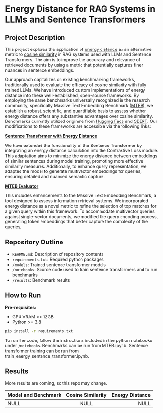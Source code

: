 # Energy Distance for RAG Systems in LLMs and Sentence Transformers

## Project Description
This project explores the application of [energy distance](https://en.wikipedia.org/wiki/Energy_distance) as an alternative metric to [cosine similarity](https://en.wikipedia.org/wiki/Cosine_similarity) in RAG systems used with LLMs and Sentence Transformers. The aim is to improve the accuracy and relevance of retrieved documents by using a metric that potentially captures finer nuances in sentence embeddings.

Our approach capitalizes on existing benchmarking frameworks, traditionally used to evaluate the efficacy of cosine similarity with fully trained LLMs. We have introduced custom implementations of energy distance into these well-established, open-source frameworks. By employing the same benchmarks universally recognized in the research community, specifically Massive Text Embedding Benchmark ([MTEB](https://huggingface.co/blog/mteb#:~:text=MTEB%20is%20a%20massive%20benchmark,on%20a%20variety%20of%20tasks.)), we establish a robust, scientific, and quantifiable basis to assess whether energy distance offers any substantive advantages over cosine similarity. Benchmarks currently utilized originate from [Hugging Face](https://huggingface.co) and [SBERT](https://www.sbert.net). Our modifications to these frameworks are accessible via the following links:

**[Sentence Transformer with Energy Distance](https://github.com/gnatesan/sentence-transformers-energydistance)**

We have extended the functionality of the Sentence Transformer by integrating an energy distance calculation into the Contrastive Loss module. This adaptation aims to minimize the energy distance between embeddings of similar sentences during model training, promoting more effective similarity measures. Additionally, to enhance query representation, we adapted the model to generate multivector embeddings for queries, ensuring detailed and nuanced semantic capture.

**[MTEB Evaluator](https://github.com/gnatesan/mteb-evaluator)**

This includes enhancements to the Massive Text Embedding Benchmark, a tool designed to assess information retrieval systems. We incorporated energy distance as a novel metric to refine the selection of top matches for a given query within this framework. To accommodate multivector queries against single-vector documents, we modified the query encoding process, generating token embeddings that better capture the complexity of the queries.

## Repository Outline
- `README.md`: Description of repository contents
- `requirements.txt`: Required python packages
- `/models`: Trained sentence transformer models
- `/notebooks`: Source code used to train sentence transformers and to run benchmarks
- `/results`: Benchmark results

## How to Run

**Pre-requisites:**
- GPU VRAM >= 12GB
- Python >= 3.8

```bash
pip install -r requirements.txt
```

To run the code, follow the instructions included in the python notebooks under `/notebooks`. Benchmarks can be run from MTEB.ipynb. Sentence transformer training can be run from train_energy_sentence_transformer.ipynb.


## Results

More results are coming, so this repo may change.

| Model and Benchmark | Cosine Similarity | Energy Distance |
|----------|:--------:|---------:|
| NULL   | NULL   |  NULL  |
